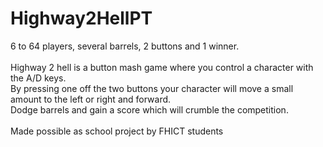 # Highway2HellPT
6 to 64 players, several barrels, 2 buttons and 1 winner.<br><br>
Highway 2 hell is a button mash game where you control a character with the A/D keys.<br>
By pressing one off the two buttons your character will move a small amount to the left or right and forward.<br>
Dodge barrels and gain a score which will crumble the competition.<br><br>
Made possible as school project by FHICT students
